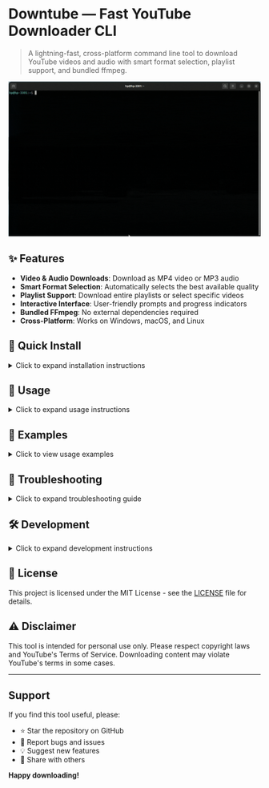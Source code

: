 # Downtube — Fast YouTube Downloader CLI

> A lightning-fast, cross-platform command line tool to download YouTube videos and audio with smart format selection, playlist support, and bundled ffmpeg.

![Downtube GIF](assets/downtube.gif)


## ✨ Features

* **Video & Audio Downloads**: Download as MP4 video or MP3 audio
* **Smart Format Selection**: Automatically selects the best available quality
* **Playlist Support**: Download entire playlists or select specific videos
* **Interactive Interface**: User-friendly prompts and progress indicators
* **Bundled FFmpeg**: No external dependencies required
* **Cross-Platform**: Works on Windows, macOS, and Linux

## 🚀 Quick Install

<details>
<summary>Click to expand installation instructions</summary>

### From npm (as a package)

```bash
npm install -g downtube-cli
downtube
```

### From Source

```bash
git clone https://github.com/ahegazy0/downtube.git
cd downtube
npm install
npm link  # makes 'downtube' available globally
or
npm run start
```

### Prerequisites

Make sure you have Node.js (v14 or higher) installed on your system:

```bash
node --version
```

If you don't have Node.js installed, download it from [nodejs.org](https://nodejs.org/en/download).

</details>

## 📖 Usage

<details>
<summary>Click to expand usage instructions</summary>

### Interactive Mode

```bash
downtube
```

Follow the prompts to enter URL, select format, quality, and output directory.

### Direct Command Mode

```bash
downtube --url "https://www.youtube.com/watch?v=VIDEO_ID" --type audio --quality high
```

### Options

```
-u, --url <url>        YouTube video or playlist URL
-t, --type <type>      Download type: 'video' or 'audio' (default: video)
-q, --quality <q>      Quality: '144p','360p','480p','720p','1080p','highest'
                       For audio: 'low','medium','high','highest'
-o, --output <path>    Output directory (default: current directory)
--playlist-range <n-m> Download specific range from playlist (e.g., "1-5")
-v, --verbose          Verbose logging
```

</details>

## 🎯 Examples

<details>
<summary>Click to view usage examples</summary>

```bash
# Download a single video (interactive)
downtube

# Download audio from a specific video
downtube -u "https://youtube.com/watch?v=ABCD1234" -t audio -q high

# Download videos 5-10 from a playlist
downtube -u "https://youtube.com/playlist?list=XYZ567" --playlist-range "5-10"

# Download to specific directory
downtube -u "https://youtube.com/watch?v=ABCD1234" -o ~/Downloads/videos

# Download with verbose logging
downtube -u "https://youtube.com/watch?v=ABCD1234" -v
```

</details>

## 🔧 Troubleshooting

<details>
<summary>Click to expand troubleshooting guide</summary>

**Installation Issues**

* Ensure you have Node.js version 14 or higher installed
* On Linux/Mac, you may need to use `sudo` with npm install: `sudo npm install -g downtube-cli`
* If you encounter permission errors, try resetting npm permissions: `npm repair` or `npm cache clean --force`

**Download Issues**

* Check your internet connection
* Verify the YouTube URL is correct and accessible
* Some videos may be restricted by the uploader

**Playlist Issues**

* Ensure playlist URLs contain the correct `list=` parameter
* Large playlists may take time to process

**Performance Issues**

* Lower quality settings will download faster
* Consider using `--no-progress` for slightly faster performance

**Other Issues**

* Try running with `--verbose` flag to see detailed error messages
* Check if there are any available updates: `npm outdated -g downtube-cli`

</details>

## 🛠 Development

<details>
<summary>Click to expand development instructions</summary>

### Setting Up Development Environment

```bash
# Clone the repository
git clone https://github.com/yourusername/downtube.git
cd downtube

# Install dependencies
npm install

# Run in development mode
npm run start

# Run tests (if available)
npm test
```


### Contributing

We welcome contributions! Please:

1. Fork the repository
2. Create a feature branch
3. Make your changes
4. Add tests if applicable
5. Submit a pull request

</details>

## 📄 License

This project is licensed under the MIT License - see the [LICENSE](LICENSE) file for details.

## ⚠️ Disclaimer

This tool is intended for personal use only. Please respect copyright laws and YouTube's Terms of Service. Downloading content may violate YouTube's terms in some cases.

---

## Support

If you find this tool useful, please:

* ⭐ Star the repository on GitHub
* 🐛 Report bugs and issues
* 💡 Suggest new features
* 🔄 Share with others

**Happy downloading!**
